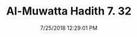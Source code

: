 ---
title        : "Al-Muwatta Hadith 7. 32"
date         : 7/25/2018 12:29:01 PM
draft        : false
type         : "hadith"
layout       : "hadith"
BookCode     : "AMH"
VolumeNumber : "7"
HadithNumber : "32"
categories  :  ["Prayer, Tahajjud - The Two Rakas of Fajr"]
---